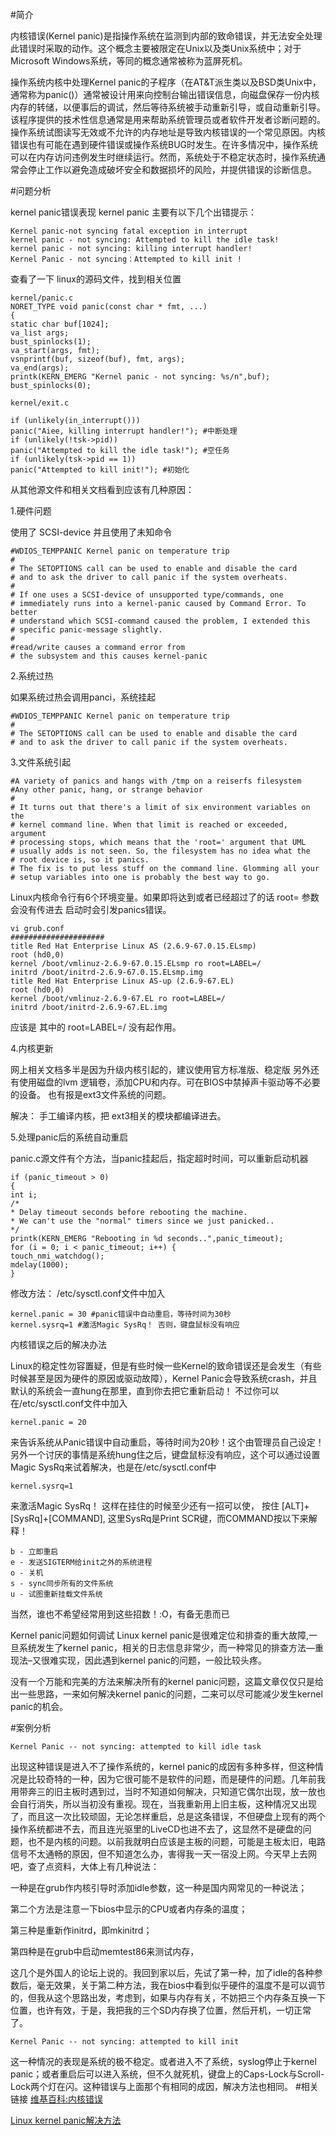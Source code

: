 #简介

内核错误(Kernel panic)是指操作系统在监测到内部的致命错误，并无法安全处理此错误时采取的动作。这个概念主要被限定在Unix以及类Unix系统中；对于Microsoft Windows系统，等同的概念通常被称为蓝屏死机。

操作系统内核中处理Kernel panic的子程序（在AT&T派生类以及BSD类Unix中，通常称为panic()）通常被设计用来向控制台输出错误信息，向磁盘保存一份内核内存的转储，以便事后的调试，然后等待系统被手动重新引导，或自动重新引导。该程序提供的技术性信息通常是用来帮助系统管理员或者软件开发者诊断问题的。
操作系统试图读写无效或不允许的内存地址是导致内核错误的一个常见原因。内核错误也有可能在遇到硬件错误或操作系统BUG时发生。在许多情况中，操作系统可以在内存访问违例发生时继续运行。然而，系统处于不稳定状态时，操作系统通常会停止工作以避免造成破坏安全和数据损坏的风险，并提供错误的诊断信息。

#问题分析

kernel panic错误表现 kernel panic 主要有以下几个出错提示：

    Kernel panic-not syncing fatal exception in interrupt
    kernel panic - not syncing: Attempted to kill the idle task!
    kernel panic - not syncing: killing interrupt handler!
    Kernel Panic - not syncing：Attempted to kill init !


查看了一下 linux的源码文件，找到相关位置

    kernel/panic.c
    NORET_TYPE void panic(const char * fmt, ...)
    {
    static char buf[1024];
    va_list args;
    bust_spinlocks(1);
    va_start(args, fmt);
    vsnprintf(buf, sizeof(buf), fmt, args);
    va_end(args);
    printk(KERN_EMERG "Kernel panic - not syncing: %s/n",buf);
    bust_spinlocks(0);

    kernel/exit.c

    if (unlikely(in_interrupt()))
    panic("Aiee, killing interrupt handler!"); #中断处理
    if (unlikely(!tsk->pid))
    panic("Attempted to kill the idle task!"); #空任务
    if (unlikely(tsk->pid == 1))
    panic("Attempted to kill init!"); #初始化

从其他源文件和相关文档看到应该有几种原因：

1.硬件问题

使用了 SCSI-device 并且使用了未知命令

    #WDIOS_TEMPPANIC Kernel panic on temperature trip
    # 
    # The SETOPTIONS call can be used to enable and disable the card
    # and to ask the driver to call panic if the system overheats.
    # 
    # If one uses a SCSI-device of unsupported type/commands, one
    # immediately runs into a kernel-panic caused by Command Error. To better
    # understand which SCSI-command caused the problem, I extended this
    # specific panic-message slightly.
    # 
    #read/write causes a command error from
    # the subsystem and this causes kernel-panic

2.系统过热

如果系统过热会调用panci，系统挂起

    #WDIOS_TEMPPANIC Kernel panic on temperature trip
    # 
    # The SETOPTIONS call can be used to enable and disable the card
    # and to ask the driver to call panic if the system overheats.

3.文件系统引起

    #A variety of panics and hangs with /tmp on a reiserfs filesystem
    #Any other panic, hang, or strange behavior
    #
    # It turns out that there's a limit of six environment variables on the
    # kernel command line. When that limit is reached or exceeded, argument
    # processing stops, which means that the 'root=' argument that UML
    # usually adds is not seen. So, the filesystem has no idea what the
    # root device is, so it panics.
    # The fix is to put less stuff on the command line. Glomming all your
    # setup variables into one is probably the best way to go.

Linux内核命令行有6个环境变量。如果即将达到或者已经超过了的话 root= 参数会没有传进去 启动时会引发panics错误。

    vi grub.conf
    #####################
    title Red Hat Enterprise Linux AS (2.6.9-67.0.15.ELsmp)
    root (hd0,0)
    kernel /boot/vmlinuz-2.6.9-67.0.15.ELsmp ro root=LABEL=/
    initrd /boot/initrd-2.6.9-67.0.15.ELsmp.img
    title Red Hat Enterprise Linux AS-up (2.6.9-67.EL)
    root (hd0,0)
    kernel /boot/vmlinuz-2.6.9-67.EL ro root=LABEL=/
    initrd /boot/initrd-2.6.9-67.EL.img

应该是 其中的 root=LABEL=/ 没有起作用。

4.内核更新

网上相关文档多半是因为升级内核引起的，建议使用官方标准版、稳定版 另外还有使用磁盘的lvm 逻辑卷，添加CPU和内存。可在BIOS中禁掉声卡驱动等不必要的设备。
也有报是ext3文件系统的问题。 

解决： 手工编译内核，把 ext3相关的模块都编译进去。

5.处理panic后的系统自动重启

panic.c源文件有个方法，当panic挂起后，指定超时时间，可以重新启动机器

    if (panic_timeout > 0)
    {
    int i;
    /*
    * Delay timeout seconds before rebooting the machine.
    * We can't use the "normal" timers since we just panicked..
    */
    printk(KERN_EMERG "Rebooting in %d seconds..",panic_timeout);
    for (i = 0; i < panic_timeout; i++) {
    touch_nmi_watchdog();
    mdelay(1000);
    }
修改方法： /etc/sysctl.conf文件中加入

    kernel.panic = 30 #panic错误中自动重启，等待时间为30秒
    kernel.sysrq=1 #激活Magic SysRq！ 否则，键盘鼠标没有响应

内核错误之后的解决办法

Linux的稳定性勿容置疑，但是有些时候一些Kernel的致命错误还是会发生（有些时候甚至是因为硬件的原因或驱动故障），Kernel Panic会导致系统crash，并且默认的系统会一直hung在那里，直到你去把它重新启动！ 不过你可以在/etc/sysctl.conf文件中加入

    kernel.panic = 20

来告诉系统从Panic错误中自动重启，等待时间为20秒！这个由管理员自己设定！ 另外一个讨厌的事情是系统hung住之后，键盘鼠标没有响应，这个可以通过设置Magic SysRq来试着解决，也是在/etc/sysctl.conf中

    kernel.sysrq=1

来激活Magic SysRq！ 这样在挂住的时候至少还有一招可以使， 按住 [ALT]+[SysRq]+[COMMAND], 这里SysRq是Print SCR键，而COMMAND按以下来解释！

    b - 立即重启
    e - 发送SIGTERM给init之外的系统进程
    o - 关机
    s - sync同步所有的文件系统
    u - 试图重新挂载文件系统

当然，谁也不希望经常用到这些招数！:O，有备无患而已

Kernel panic问题如何调试 Linux kernel panic是很难定位和排查的重大故障,一旦系统发生了kernel panic，相关的日志信息非常少，而一种常见的排查方法—重现法–又很难实现，因此遇到kernel panic的问题，一般比较头疼。

没有一个万能和完美的方法来解决所有的kernel panic问题，这篇文章仅仅只是给出一些思路，一来如何解决kernel panic的问题，二来可以尽可能减少发生kernel panic的机会。



#案例分析

    Kernel Panic -- not syncing: attempted to kill idle task

出现这种错误是进入不了操作系统的，kernel panic的成因有多种多样，但这种情况是比较奇特的一种，因为它很可能不是软件的问题，而是硬件的问题。几年前我用带奔三的旧主板时遇到过，当时不知道如何解决，只知道它偶尔出现，放一放也会自行消失，所以当初没有重视。现在，当我重新用上旧主板，这种情况又出现了，而且这一次比较顽固，无论怎样重启，总是这条错误，不但硬盘上现有的两个操作系统都进不去，而且连光驱里的LiveCD也进不去了，这显然不是硬盘的问题，也不是内核的问题。以前我就明白应该是主板的问题，可能是主板太旧，电路信号不太通畅的原因，但不知道怎么办，害得我一天一宿没上网。今天早上去网吧，查了点资料，大体上有几种说法：

一种是在grub作内核引导时添加idle参数，这一种是国内网常见的一种说法；

第二个方法是注意一下bios中显示的CPU或者内存条的温度；

第三种是重新作initrd，即mkinitrd；

第四种是在grub中启动memtest86来测试内存，

这几个是外国人的论坛上说的。我回到家以后，先试了第一种，加了idle的各种参数后，毫无效果，关于第二种方法，我在bios中看到似乎硬件的温度不是可以调节的，但我从这个思路出发，考虑到，如果与内存有关，不妨把三个内存条互换一下位置，也许有效，于是，我把我的三个SD内存换了位置，然后开机，一切正常了。

    Kernel Panic -- not syncing: attempted to kill init

这一种情况的表现是系统的极不稳定。或者进入不了系统，syslog停止于kernel panic；或者重启后可以进入系统，但不久就死机，键盘上的Caps-Lock与Scroll-Lock两个灯在闪。这种错误与上面那个有相同的成因，解决方法也相同。
#相关链接
[维基百科:内核错误](http://zh.wikipedia.org/wiki/%E5%86%85%E6%A0%B8%E9%94%99%E8%AF%AF#Linux_kernel_oops)

[Linux kernel panic解决方法](http://blog.csdn.net/willand1981/article/details/5663356)